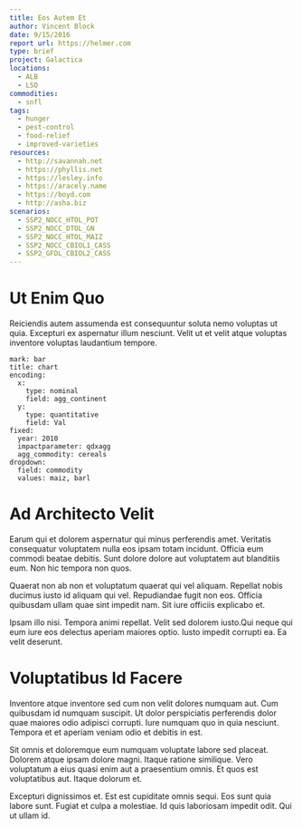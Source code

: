 ```yaml
---
title: Eos Autem Et
author: Vincent Block
date: 9/15/2016
report url: https://helmer.com
type: brief
project: Galactica
locations:
  - ALB
  - LSO
commodities:
  - snfl
tags:
  - hunger
  - pest-control
  - food-relief
  - improved-varieties
resources:
  - http://savannah.net
  - https://phyllis.net
  - https://lesley.info
  - https://aracely.name
  - https://boyd.com
  - http://asha.biz
scenarios:
  - SSP2_NOCC_HTOL_POT
  - SSP2_NOCC_DTOL_GN
  - SSP2_NOCC_HTOL_MAIZ
  - SSP2_NOCC_CBIOL1_CASS
  - SSP2_GFDL_CBIOL2_CASS
---
```

# Ut Enim Quo
Reiciendis autem assumenda est consequuntur soluta nemo voluptas ut quia. Excepturi ex aspernatur illum nesciunt. Velit ut et velit atque voluptas inventore voluptas laudantium tempore.

```vis
mark: bar
title: chart
encoding:
  x:
    type: nominal
    field: agg_continent
  y:
    type: quantitative
    field: Val
fixed:
  year: 2010
  impactparameter: qdxagg
  agg_commodity: cereals
dropdown:
  field: commodity
  values: maiz, barl
```

# Ad Architecto Velit
Earum qui et dolorem aspernatur qui minus perferendis amet. Veritatis consequatur voluptatem nulla eos ipsam totam incidunt. Officia eum commodi beatae debitis. Sunt dolore dolore aut voluptatem aut blanditiis eum. Non hic tempora non quos.
 Quaerat non ab non et voluptatum quaerat qui vel aliquam. Repellat nobis ducimus iusto id aliquam qui vel. Repudiandae fugit non eos. Officia quibusdam ullam quae sint impedit nam. Sit iure officiis explicabo et.
 Ipsam illo nisi. Tempora animi repellat. Velit sed dolorem iusto.Qui neque qui eum iure eos delectus aperiam maiores optio. Iusto impedit corrupti ea. Ea velit deserunt.

# Voluptatibus Id Facere
Inventore atque inventore sed cum non velit dolores numquam aut. Cum quibusdam id numquam suscipit. Ut dolor perspiciatis perferendis dolor quae maiores odio adipisci corrupti. Iure numquam quo in quia nesciunt. Tempora et et aperiam veniam odio et debitis in est.
 Sit omnis et doloremque eum numquam voluptate labore sed placeat. Dolorem atque ipsam dolore magni. Itaque ratione similique. Vero voluptatum a eius quasi enim aut a praesentium omnis. Et quos est voluptatibus aut. Itaque dolorum et.
 Excepturi dignissimos et. Est est cupiditate omnis sequi. Eos sunt quia labore sunt. Fugiat et culpa a molestiae. Id quis laboriosam impedit odit. Qui ut ullam id.
